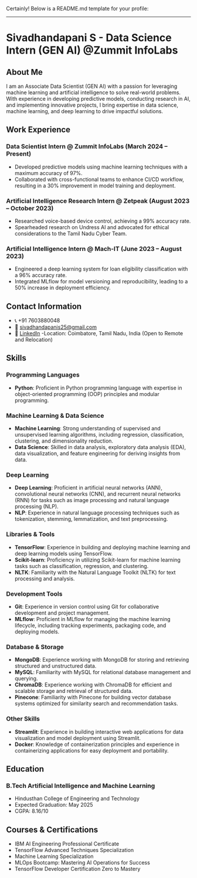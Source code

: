 Certainly! Below is a README.md template for your profile:

---

# Sivadhandapani S - Data Science Intern (GEN AI) @Zummit InfoLabs

## About Me

I am an Associate Data Scientist (GEN AI) with a passion for leveraging machine learning and artificial intelligence to solve real-world problems. With experience in developing predictive models, conducting research in AI, and implementing innovative projects, I bring expertise in data science, machine learning, and deep learning to drive impactful solutions.

## Work Experience

### Data Scientist Intern @ Zummit InfoLabs (March 2024 – Present)

- Developed predictive models using machine learning techniques with a maximum accuracy of 97%.
- Collaborated with cross-functional teams to enhance CI/CD workflow, resulting in a 30% improvement in model training and deployment.

### Artificial Intelligence Research Intern @ Zetpeak (August 2023 – October 2023)

- Researched voice-based device control, achieving a 99% accuracy rate.
- Spearheaded research on Undress AI and advocated for ethical considerations to the Tamil Nadu Cyber Team.

### Artificial Intelligence Intern @ Mach-IT (June 2023 – August 2023)

- Engineered a deep learning system for loan eligibility classification with a 96% accuracy rate.
- Integrated MLflow for model versioning and reproducibility, leading to a 50% increase in deployment efficiency.

## Contact Information

- 📞 +91 7603880048
- 📧 sivadhandapanis25@gmail.com
- 💼 [LinkedIn](https://www.linkedin.com/in/sivadhandapanis)
-Location: Coimbatore, Tamil Nadu, India (Open to Remote and Relocation)

## Skills

### Programming Languages
- **Python**: Proficient in Python programming language with expertise in object-oriented programming (OOP) principles and modular programming.

### Machine Learning & Data Science
- **Machine Learning**: Strong understanding of supervised and unsupervised learning algorithms, including regression, classification, clustering, and dimensionality reduction.
- **Data Science**: Skilled in data analysis, exploratory data analysis (EDA), data visualization, and feature engineering for deriving insights from data.

### Deep Learning
- **Deep Learning**: Proficient in artificial neural networks (ANN), convolutional neural networks (CNN), and recurrent neural networks (RNN) for tasks such as image processing and natural language processing (NLP).
- **NLP**: Experience in natural language processing techniques such as tokenization, stemming, lemmatization, and text preprocessing.

### Libraries & Tools
- **TensorFlow**: Experience in building and deploying machine learning and deep learning models using TensorFlow.
- **Scikit-learn**: Proficiency in utilizing Scikit-learn for machine learning tasks such as classification, regression, and clustering.
- **NLTK**: Familiarity with the Natural Language Toolkit (NLTK) for text processing and analysis.

### Development Tools
- **Git**: Experience in version control using Git for collaborative development and project management.
- **MLflow**: Proficient in MLflow for managing the machine learning lifecycle, including tracking experiments, packaging code, and deploying models.

### Database & Storage
- **MongoDB**: Experience working with MongoDB for storing and retrieving structured and unstructured data.
- **MySQL**: Familiarity with MySQL for relational database management and querying.
- **ChromaDB**: Experience working with ChromaDB for efficient and scalable storage and retrieval of structured data.
- **Pinecone**: Familiarity with Pinecone for building vector database systems optimized for similarity search and recommendation tasks.

### Other Skills
- **Streamlit**: Experience in building interactive web applications for data visualization and model deployment using Streamlit.
- **Docker**: Knowledge of containerization principles and experience in containerizing applications for easy deployment and portability.


## Education

### B.Tech Artificial Intelligence and Machine Learning
- Hindusthan College of Engineering and Technology
- Expected Graduation: May 2025
- CGPA: 8.16/10

## Courses & Certifications

- IBM AI Engineering Professional Certificate
- TensorFlow Advanced Techniques Specialization
- Machine Learning Specialization
- MLOps Bootcamp: Mastering AI Operations for Success
- TensorFlow Developer Certification Zero to Mastery


